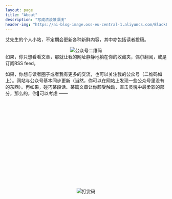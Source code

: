 ```yaml
---
layout: page
title: "About"
description: "写成浓淡兼深浅"
header-img: "https://ai-blog-image.oss-eu-central-1.aliyuncs.com/BlackLotus.jpg"
---
```


艾先生的个人小站，不定期会更新各种新鲜内容，其中亦包括读者投稿。
<div align="center"><img src="https://ai-blog-image.oss-eu-central-1.aliyuncs.com/%E5%85%AC%E4%BC%97%E5%8F%B7%E4%BA%8C%E7%BB%B4%E7%A0%81.jpg" alt="公众号二维码" /></div>
如果，你只想看看文章，那就让我的网址静静地躺在你的收藏夹，偶尔翻阅，或是订阅RSS feed。

如果，你想与读者圈子或者我有更多的交流，也可以关注我的公众号（二维码如上）。网站与公众号基本同步更新（当然，你可以在网站上发现一些公众号里没有的东西）。再如果，碰巧某段话、某篇文章让你颇受触动，直击灵魂中最柔软的部分，那么的，你可以考虑 ——
<br><br><br><br><br><br><br><br><br><br><br><br><br><br><br><br><br>
<div align="center"><img src="https://ai-blog-image.oss-eu-central-1.aliyuncs.com/%E6%89%93%E8%B5%8F%E7%A0%81%20new.JPG" alt="打赏码" /></div>
